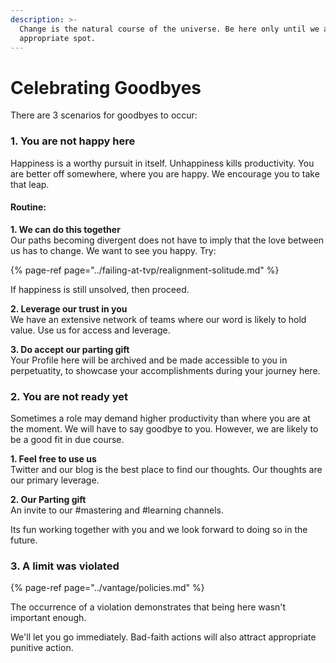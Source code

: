 ```yaml
---
description: >-
  Change is the natural course of the universe. Be here only until we are your
  appropriate spot.
---
```


# Celebrating Goodbyes

There are 3 scenarios for goodbyes to occur:

### 1. You are not happy here

Happiness is a worthy pursuit in itself. Unhappiness kills productivity. You are better off somewhere, where you are happy. We encourage you to take that leap.

#### Routine:

**1. We can do this together**  
Our paths becoming divergent does not have to imply that the love between us has to change. We want to see you happy. Try: 

{% page-ref page="../failing-at-tvp/realignment-solitude.md" %}

If happiness is still unsolved, then proceed.

**2. Leverage our trust in you**  
We have an extensive network of teams where our word is likely to hold value. Use us for access and leverage. 

 **3. Do accept our parting gift**  
Your Profile here will be archived and be made accessible to you in perpetuatity, to showcase your accomplishments during your journey here.



### 2. You are not ready yet

Sometimes a role may demand higher productivity than where you are at the moment. We will have to say goodbye to you. However, we are likely to be a good fit in due course. 

**1. Feel free to use us**   
Twitter and our blog is the best place to find our thoughts. Our thoughts are our primary leverage.  
  
**2. Our Parting gift**  
An invite to our \#mastering and \#learning channels.  

Its fun working together with you and we look forward to doing so in the future.



### 3. A limit was violated

{% page-ref page="../vantage/policies.md" %}

The occurrence of a violation demonstrates that being here wasn't important enough.

We'll let you go immediately. Bad-faith actions will also attract appropriate punitive action.





  




